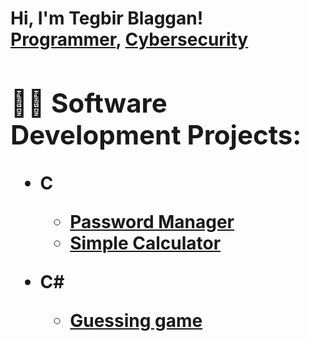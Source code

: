 <h1>Hi, I'm Tegbir Blaggan! <br/><a href="https://github.com/Blaggan13">Programmer</a>, <a href="https://www.linkedin.com/in/tegbirblaggan/">Cybersecurity</a> <a </h1>

<h2>👨‍💻 Software Development Projects:</h2>

- <b>C </b>
  - [Password Manager](https://github.com/Blaggan13/Password-Manager)
  - [Simple Calculator](https://github.com/Blaggan13/Simple-Calculator)

- <b>C# </b>
  - [Guessing game](https://github.com/Blaggan13/Guessing-game)
  
  
<!--
**joshmadakor1/joshmadakor1** is a ✨ _special_ ✨ repository because its `README.md` (this file) appears on your GitHub profile.

Here are some ideas to get you started:

- 🔭 I’m currently working on ...
- 🌱 I’m currently learning ...
- 👯 I’m looking to collaborate on ...
- 🤔 I’m looking for help with ...
- 💬 Ask me about ...
- 📫 How to reach me: ...
- 😄 Pronouns: ...
- ⚡ Fun fact: ...
-->
